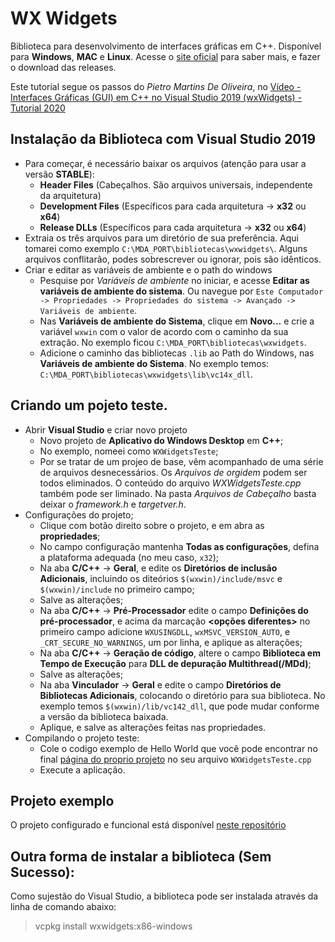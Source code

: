 # WX Widgets

Biblioteca para desenvolvimento de interfaces gráficas em C++.
Disponível para **Windows**, **MAC** e **Linux**.
Acesse o [site oficial](https://www.wxwidgets.org/) para saber mais, e fazer o download das releases.

Este tutorial segue os passos do *Pietro Martins De Oliveira*, no [Vídeo - Interfaces Gráficas (GUI) em C++ no Visual Studio 2019 (wxWidgets) - Tutorial 2020](https://www.youtube.com/watch?v=ueLhcsXGS_M)


## Instalação da Biblioteca com Visual Studio 2019

- Para começar, é necessário baixar os arquivos (atenção para usar a versão **STABLE**):
	- **Header Files** (Cabeçalhos. São arquivos universais, independente da arquitetura)
	- **Development Files** (Específicos para cada arquitetura -> **x32** ou **x64**)
	- **Release DLLs**  (Específicos para cada arquitetura -> **x32** ou **x64**)
- Extraia os três arquivos para um diretório de sua preferência. Aqui tomarei como exemplo `C:\MDA_PORT\bibliotecas\wxwidgets\`. Alguns arquivos conflitarão, podes sobrescrever ou ignorar, pois são idênticos.
- Criar e editar as variáveis de ambiente e o path do windows
	- Pesquise por *Variáveis de ambiente* no iniciar, e acesse **Editar as variáveis de ambiente do sistema**. Ou navegue por `Este Computador -> Propriedades -> Propriedades do sistema -> Avançado -> Variáveis de ambiente`.
	- Nas **Variáveis de ambiente do Sistema**, clique em **Novo...** e crie a variável `wxwin` com o valor de acordo com o caminho da sua extração. No exemplo ficou `C:\MDA_PORT\bibliotecas\wxwidgets`.
	- Adicione o caminho das bibliotecas `.lib` ao Path do Windows, nas **Variáveis de ambiente do Sistema**. No exemplo temos: `C:\MDA_PORT\bibliotecas\wxwidgets\lib\vc14x_dll`.

## Criando um pojeto teste.

- Abrir **Visual Studio** e criar novo projeto
	- Novo projeto de **Aplicativo do Windows Desktop** em **C++**;
	- No exemplo, nomeei como `WXWidgetsTeste`;
	- Por se tratar de um projeo de base, vêm acompanhado de uma série de arquivos desnecessários. Os *Arquivos de orgidem* podem ser todos eliminados. O conteúdo do arquivo *WXWidgetsTeste.cpp* também pode ser liminado. Na pasta *Arquivos de Cabeçalho* basta deixar o *framework.h* e *targetver.h*.
- Configurações do projeto;
	- Clique com  botão direito sobre o projeto, e em abra as **propriedades**;
	- No campo configuração mantenha **Todas as configurações**, defina a plataforma adequada (no meu caso, `x32`);
	- Na aba **C/C++** -> **Geral**, e edite os **Diretórios de inclusão Adicionais**, incluindo os diteórios `$(wxwin)/include/msvc` e `$(wxwin)/include` no primeiro campo;
	- Salve as alterações;
	- Na aba **C/C++** -> **Pré-Processador** edite o campo **Definições do pré-processador**, e acima da marcação **<opções diferentes>** no primeiro campo adicione `WXUSINGDLL`, `wxMSVC_VERSION_AUTO`, e `_CRT_SECURE_NO_WARNINGS`, um por linha, e aplique as alterações;
	- Na aba **C/C++** -> **Geração de código**, altere o campo **Biblioteca em Tempo de Execução** para **DLL de depuração Multithread(/MDd)**;
	- Salve as alterações;
	- Na aba **Vinculador** -> **Geral** e edite o campo **Diretórios de Bibliotecas Adicionais**, colocando o diretório para sua biblioteca. No exemplo temos `$(wxwin)/lib/vc142_dll`, que pode mudar conforme a versão da biblioteca baixada.
	- Aplique, e salve as alterações feitas nas propriedades.
- Compilando o projeto teste:
	- Cole o codigo exemplo de Hello World que você pode encontrar no final [página do proprio projeto](https://docs.wxwidgets.org/trunk/overview_helloworld.html) no seu arquivo `WXWidgetsTeste.cpp`
	- Execute a aplicação.

## Projeto exemplo

O projeto configurado e funcional está disponível [neste repositório](/wxwidgets)

## Outra forma de instalar a biblioteca (Sem Sucesso):

Como sujestão do Visual Studio, a biblioteca pode ser instalada através da linha de comando abaixo:

> vcpkg install wxwidgets:x86-windows
